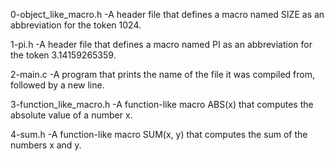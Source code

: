 0-object_like_macro.h
-A header file that defines a macro named SIZE as an abbreviation for the token 1024.

1-pi.h
-A header file that defines a macro named PI as an abbreviation for the token 3.14159265359.

2-main.c
-A program that prints the name of the file it was compiled from, followed by a new line.

3-function_like_macro.h
-A function-like macro ABS(x) that computes the absolute value of a number x.

4-sum.h
-A function-like macro SUM(x, y) that computes the sum of the numbers x and y.
